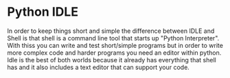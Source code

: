 # Python IDLE
In order to keep things short and simple the difference between IDLE and Shell is that shell is a command line tool that starts up "Python Interpreter". With thiss you can write and test short/simple programs but in order to write more complex code and harder programs you need an editor within python. Idle is the best of both worlds because it already has everything that shell has and it also includes a text editor that can support your code. 


